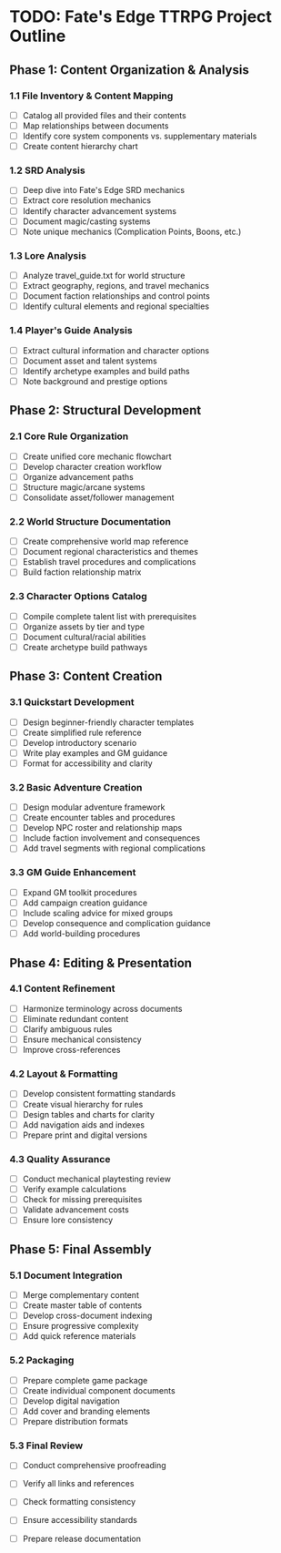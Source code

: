 # TODO: Fate's Edge TTRPG Project Outline

## Phase 1: Content Organization & Analysis

### 1.1 File Inventory & Content Mapping
- [ ] Catalog all provided files and their contents
- [ ] Map relationships between documents
- [ ] Identify core system components vs. supplementary materials
- [ ] Create content hierarchy chart

### 1.2 SRD Analysis
- [ ] Deep dive into Fate's Edge SRD mechanics
- [ ] Extract core resolution mechanics
- [ ] Identify character advancement systems
- [ ] Document magic/casting systems
- [ ] Note unique mechanics (Complication Points, Boons, etc.)

### 1.3 Lore Analysis
- [ ] Analyze travel_guide.txt for world structure
- [ ] Extract geography, regions, and travel mechanics
- [ ] Document faction relationships and control points
- [ ] Identify cultural elements and regional specialties

### 1.4 Player's Guide Analysis
- [ ] Extract cultural information and character options
- [ ] Document asset and talent systems
- [ ] Identify archetype examples and build paths
- [ ] Note background and prestige options

## Phase 2: Structural Development

### 2.1 Core Rule Organization
- [ ] Create unified core mechanic flowchart
- [ ] Develop character creation workflow
- [ ] Organize advancement paths
- [ ] Structure magic/arcane systems
- [ ] Consolidate asset/follower management

### 2.2 World Structure Documentation
- [ ] Create comprehensive world map reference
- [ ] Document regional characteristics and themes
- [ ] Establish travel procedures and complications
- [ ] Build faction relationship matrix

### 2.3 Character Options Catalog
- [ ] Compile complete talent list with prerequisites
- [ ] Organize assets by tier and type
- [ ] Document cultural/racial abilities
- [ ] Create archetype build pathways

## Phase 3: Content Creation

### 3.1 Quickstart Development
- [ ] Design beginner-friendly character templates
- [ ] Create simplified rule reference
- [ ] Develop introductory scenario
- [ ] Write play examples and GM guidance
- [ ] Format for accessibility and clarity

### 3.2 Basic Adventure Creation
- [ ] Design modular adventure framework
- [ ] Create encounter tables and procedures
- [ ] Develop NPC roster and relationship maps
- [ ] Include faction involvement and consequences
- [ ] Add travel segments with regional complications

### 3.3 GM Guide Enhancement
- [ ] Expand GM toolkit procedures
- [ ] Add campaign creation guidance
- [ ] Include scaling advice for mixed groups
- [ ] Develop consequence and complication guidance
- [ ] Add world-building procedures

## Phase 4: Editing & Presentation

### 4.1 Content Refinement
- [ ] Harmonize terminology across documents
- [ ] Eliminate redundant content
- [ ] Clarify ambiguous rules
- [ ] Ensure mechanical consistency
- [ ] Improve cross-references

### 4.2 Layout & Formatting
- [ ] Develop consistent formatting standards
- [ ] Create visual hierarchy for rules
- [ ] Design tables and charts for clarity
- [ ] Add navigation aids and indexes
- [ ] Prepare print and digital versions

### 4.3 Quality Assurance
- [ ] Conduct mechanical playtesting review
- [ ] Verify example calculations
- [ ] Check for missing prerequisites
- [ ] Validate advancement costs
- [ ] Ensure lore consistency

## Phase 5: Final Assembly

### 5.1 Document Integration
- [ ] Merge complementary content
- [ ] Create master table of contents
- [ ] Develop cross-document indexing
- [ ] Ensure progressive complexity
- [ ] Add quick reference materials

### 5.2 Packaging
- [ ] Prepare complete game package
- [ ] Create individual component documents
- [ ] Develop digital navigation
- [ ] Add cover and branding elements
- [ ] Prepare distribution formats

### 5.3 Final Review
- [ ] Conduct comprehensive proofreading
- [ ] Verify all links and references
- [ ] Check formatting consistency
- [ ] Ensure accessibility standards
- [ ] Prepare release documentation

